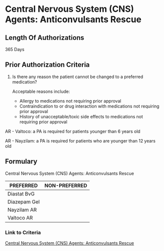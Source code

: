 # Central Nervous System (CNS) Agents: Anticonvulsants Rescue

## Length Of Authorizations

365 Days

## Prior Authorization Criteria

1.  Is there any reason the patient cannot be changed to a preferred medication?

    Acceptable reasons include:

    -   Allergy to medications not requiring prior approval
    -   Contraindication to or drug interaction with medications not requiring prior approval
    -   History of unacceptable/toxic side effects to medications not requiring prior approval

AR - Valtoco: a PA is required for patients younger than 6 years old

AR - Nayzilam: a PA is required for patients who are younger than 12 years old

## Formulary

Central Nervous System (CNS) Agents: Anticonvulsants Rescue

| PREFERRED    | NON-PREFERRED |
|--------------|---------------|
| Diastat BvG  |               |
| Diazepam Gel |               |
| Nayzilam AR  |               |
| Valtoco AR   |               |

### Link to Criteria

[Central Nervous System (CNS) Agents: Anticonvulsants Rescue](https://pharmacy.medicaid.ohio.gov/sites/default/files/20220415_UPDL_Criteria_FINAL_.pdf#page=28)
